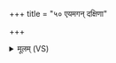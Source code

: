 +++
title = "५० एयमगन् दक्षिणा"

+++
<details><summary>मूलम् (VS)</summary>

एयम॑ग॒न्दक्षि॑णाभद्र॒तो नो॑ अ॒नेन॑ द॒त्ता सु॒दुघा॑ वयो॒धाः। यौव॑ने जी॒वानु॑पपृञ्च॒ती ज॒रापि॒तृभ्य॑ उपसं॒परा॑णयादि॒मान् ॥
</details>